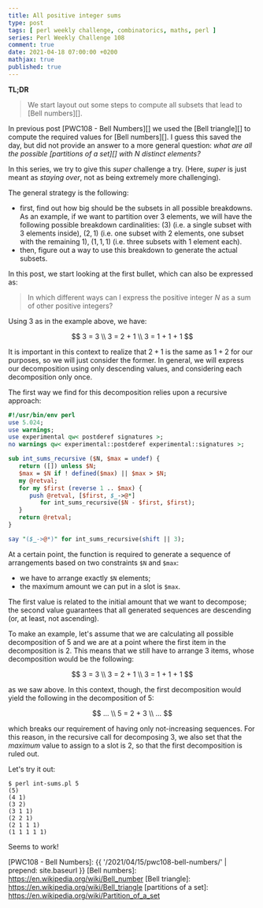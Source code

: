 ```yaml
---
title: All positive integer sums
type: post
tags: [ perl weekly challenge, combinatorics, maths, perl ]
series: Perl Weekly Challenge 108
comment: true
date: 2021-04-18 07:00:00 +0200
mathjax: true
published: true
---
```


**TL;DR**

> We start layout out some steps to compute all subsets that lead to
> [Bell numbers][].

In previous post [PWC108 - Bell Numbers][] we used the [Bell triangle][]
to compute the required values for [Bell numbers][]. I guess this saved
the day, but did not provide an answer to a more general question: *what
are all the possible [partitions of a set][] with $N$ distinct
elements?*

In this series, we try to give this *super* challenge a try. (Here,
*super* is just meant as *staying over*, not as being extremely more
challenging).

The general strategy is the following:

- first, find out how big should be the subsets in all possible
  breakdowns. As an example, if we want to partition over $3$ elements,
  we will have the following possible breakdown cardinalities: $(3)$
  (i.e. a single subset with $3$ elements inside), $(2, 1)$ (i.e. one
  subset with $2$ elements, one subset with the remaining $1$), $(1, 1,
  1)$ (i.e. three subsets with $1$ element each).
- then, figure out a way to use this breakdown to generate the actual
  subsets.

In this post, we start looking at the first bullet, which can also be
expressed as:

> In which different ways can I express the positive integer $N$ as a
> sum of other positive integers?

Using $3$ as in the example above, we have:

$$
3 = 3 \\
3 = 2 + 1 \\
3 = 1 + 1 + 1
$$

It is important in this context to realize that $2 + 1$ is the same as
$1 + 2$ for our purposes, so we will just consider the former. In
general, we will express our decomposition using only descending values,
and considering each decomposition only once.

The first way we find for this decomposition relies upon a recursive
approach:

```perl
#!/usr/bin/env perl
use 5.024;
use warnings;
use experimental qw< postderef signatures >;
no warnings qw< experimental::postderef experimental::signatures >;

sub int_sums_recursive ($N, $max = undef) {
   return ([]) unless $N;
   $max = $N if ! defined($max) || $max > $N;
   my @retval;
   for my $first (reverse 1 .. $max) {
      push @retval, [$first, $_->@*]
         for int_sums_recursive($N - $first, $first);
   }
   return @retval;
}

say "($_->@*)" for int_sums_recursive(shift || 3);
```

At a certain point, the function is required to generate a sequence of
arrangements based on two constraints `$N` and `$max`:

- we have to arrange exactly `$N` elements;
- the maximum amount we can put in a slot is `$max`.

The first value is related to the initial amount that we want to
decompose; the second value guarantees that all generated sequences are
descending (or, at least, not ascending).

To make an example, let's assume that we are calculating all possible
decomposition of $5$ and we are at a point where the first item in the
decomposition is $2$. This means that we still have to arrange $3$
items, whose decomposition would be the following:

$$
3 = 3 \\
3 = 2 + 1 \\
3 = 1 + 1 + 1
$$

as we saw above. In this context, though, the first decomposition would
yield the following in the decomposition of $5$:

$$
... \\
5 = 2 + 3 \\
...
$$

which breaks our requirement of having only not-increasing sequences.
For this reason, in the recursive call for decomposing $3$, we also set
that the *maximum* value to assign to a slot is $2$, so that the first
decomposition is ruled out.

Let's try it out:

```shell
$ perl int-sums.pl 5
(5)
(4 1)
(3 2)
(3 1 1)
(2 2 1)
(2 1 1 1)
(1 1 1 1 1)
```

Seems to work!

[PWC108 - Bell Numbers]: {{ '/2021/04/15/pwc108-bell-numbers/' | prepend: site.baseurl }}
[Bell numbers]: https://en.wikipedia.org/wiki/Bell_number
[Bell triangle]: https://en.wikipedia.org/wiki/Bell_triangle
[partitions of a set]: https://en.wikipedia.org/wiki/Partition_of_a_set

